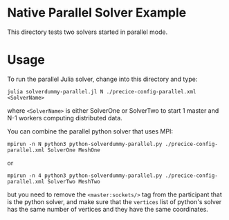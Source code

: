 # Native Parallel Solver Example

This directory tests two solvers started in parallel mode. 

# Usage

To run the parallel Julia solver, change into this directory and type:

```
julia solverdummy-parallel.jl N ./precice-config-parallel.xml <SolverName>
```

where `<SolverName>` is either SolverOne or SolverTwo
to start 1 master and N-1 workers computing distributed data.



You can combine the parallel python solver that uses MPI:

```
mpirun -n N python3 python-solverdummy-parallel.py ./precice-config-parallel.xml SolverOne MeshOne
```
or

```
mpirun -n 4 python3 python-solverdummy-parallel.py ./precice-config-parallel.xml SolverTwo MeshTwo
```

but you need to remove the `<master:sockets/>` tag from the participant that is the python solver, and make sure that the `vertices` list of python's solver has the same number of vertices and they have the same coordinates.





